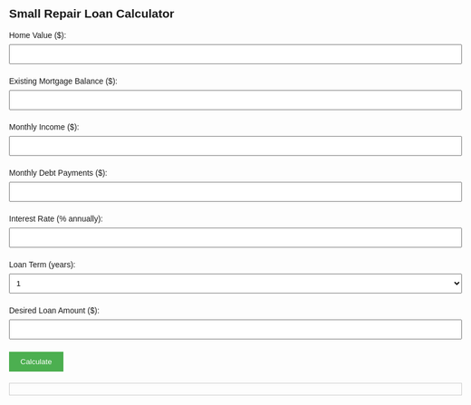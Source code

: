 <!DOCTYPE html>
<html lang="en">
<head>
  <meta charset="UTF-8">
  <meta name="viewport" content="width=device-width, initial-scale=1.0">
  <title>Small Repair Loan Calculator</title>
  <style>
    body {
      font-family: Arial, sans-serif;
      padding: 20px;
      max-width: 800px;
      margin: auto;
    }
    input, select {
      width: 100%;
      padding: 8px;
      margin: 8px 0;
    }
    button {
      padding: 10px 20px;
      background-color: #4CAF50;
      color: white;
      border: none;
      cursor: pointer;
    }
    .result {
      margin-top: 20px;
      padding: 10px;
      border: 1px solid #ccc;
    }
    table {
      margin-top: 20px;
      font-size: 14px;
      width: 100%;
      border-collapse: collapse;
    }
    table th, table td {
      border: 1px solid #ccc;
      padding: 5px;
      text-align: right;
    }
    table th {
      background-color: #f2f2f2;
    }
  </style>
</head>
<body>
  <h2>Small Repair Loan Calculator</h2>

  <label>Home Value ($):</label>
  <input type="number" id="homeValue">

  <label>Existing Mortgage Balance ($):</label>
  <input type="number" id="mortgageBalance">

  <label>Monthly Income ($):</label>
  <input type="number" id="monthlyIncome">

  <label>Monthly Debt Payments ($):</label>
  <input type="number" id="monthlyDebts">

  <label>Interest Rate (% annually):</label>
  <input type="number" step="0.01" id="interestRate">

  <label>Loan Term (years):</label>
  <select id="loanTerm">
    <option value="1">1</option>
    <option value="3">3</option>
    <option value="5">5</option>
    <option value="7">7</option>
    <option value="10">10</option>
  </select>

  <label>Desired Loan Amount ($):</label>
  <input type="number" id="loanAmount">

  <button onclick="calculateLoan()">Calculate</button>

  <div class="result" id="results"></div>

  <script>
    function calculateLoan() {
      const HV = parseFloat(document.getElementById("homeValue").value);
      const EMB = parseFloat(document.getElementById("mortgageBalance").value);
      const MI = parseFloat(document.getElementById("monthlyIncome").value);
      const MDP = parseFloat(document.getElementById("monthlyDebts").value);
      const IR = parseFloat(document.getElementById("interestRate").value) / 100;
      const LT = parseInt(document.getElementById("loanTerm").value);
      const DLA = parseFloat(document.getElementById("loanAmount").value);

      const LTV = ((EMB + DLA) / HV) * 100;

      const monthlyRate = IR / 12;
      const n = LT * 12;
      const MP = (DLA * monthlyRate * Math.p
